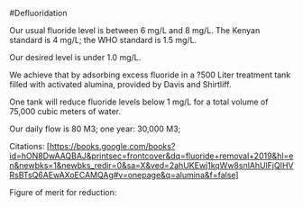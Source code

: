 #Defluoridation

Our usual fluoride level is between 6 mg/L and 8 mg/L.  The Kenyan standard is 4 mg/L; the WHO standard is 1.5 mg/L.

Our desired level is under 1.0 mg/L.

We achieve that by adsorbing excess fluoride in a  ?500 Liter treatment tank filled with activated alumina, provided by Davis and Shirtliff.

One tank will reduce fluoride levels below 1 mg/L for a total volume of 75,000 cubic meters of water.

Our daily flow is 80 M3; one year: 30,000 M3;

Citations:
[https://books.google.com/books?id=hON8DwAAQBAJ&printsec=frontcover&dq=fluoride+removal+2019&hl=en&newbks=1&newbks_redir=0&sa=X&ved=2ahUKEwj1kqWw8snlAhUlFjQIHVRsBTsQ6AEwAXoECAMQAg#v=onepage&q=alumina&f=false]


Figure of merit for reduction: 
